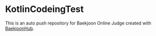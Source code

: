 # KotlinCodeingTest
This is an auto push repository for Baekjoon Online Judge created with [BaekjoonHub](https://github.com/BaekjoonHub/BaekjoonHub).
